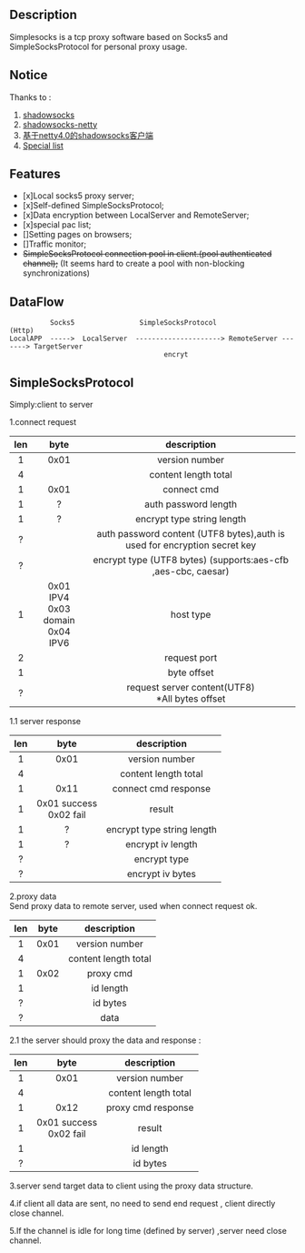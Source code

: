## Description  
Simplesocks is a tcp proxy software based on Socks5 and SimpleSocksProtocol for personal proxy
usage.
 

## Notice
Thanks to :   
1. [shadowsocks](https://github.com/shadowsocks/shadowsocks)  
2. [shadowsocks-netty](https://github.com/ksfzhaohui/shadowsocks-netty)
3. [基于netty4.0的shadowsocks客户端](http://my.oschina.net/OutOfMemory/blog/744475)    
4. [Special list](https://github.com/gfwlist/gfwlist)  
  
 


## Features  
+ [x]Local socks5 proxy server;  
+ [x]Self-defined SimpleSocksProtocol;     
+ [x]Data encryption between LocalServer and RemoteServer;     
+ [x]special pac list;  
+ []Setting pages on browsers;
+ []Traffic monitor;  
+ ~~SimpleSocksProtocol connection pool in client.(pool authenticated channel);~~
(It seems hard to create a pool with non-blocking synchronizations)   

## DataFlow



              Socks5                SimpleSocksProtocol                 (Http)
    LocalAPP  ----->  LocalServer  ---------------------> RemoteServer -------> TargetServer
                                          encryt   

## SimpleSocksProtocol   

Simply:client to server  

1.connect request

|len| byte|description|
|:----:|:---:|:-------:|
|  1| 0x01| version number |
|  4| |content length total |
|  1| 0x01|  connect cmd |
|1| ? | auth password length|
|1| ? | encrypt type string length|
|?|  |auth password content (UTF8 bytes),auth is used for encryption secret key|
|?|  | encrypt type (UTF8 bytes) (supports:aes-cfb ,aes-cbc, caesar)|
|1|0x01 IPV4 <br> 0x03 domain <br> 0x04 IPV6|host type|
|  2|     |request port |
|  1|     | byte offset |
|  ?|     |request server content(UTF8) <br>  *All bytes offset |

1.1 server response

|len| byte|description|
|:----:|:---:|:-------:|
|  1| 0x01| version number |
|  4| |content length total |
|  1|0x11 | connect cmd response|
|  1| 0x01 success<br> 0x02 fail| result|
| 1 |? | encrypt type string length|
| 1 |? | encrypt iv length|
|  ?| | encrypt type|
|  ?| | encrypt iv bytes|

2.proxy data   
Send proxy data to remote server, used when connect request ok.

|len| byte|description|
|:----:|:---:|:-------:|
|  1| 0x01| version number |
|  4| |content length total |
|  1| 0x02| proxy cmd |
|  1| | id length|
|  ?| | id bytes |
|  ?| | data|

2.1 the server should proxy the data and response :

|len| byte|description|
|:----:|:---:|:-------:|
|  1| 0x01| version number |
|  4| |content length total |
|  1| 0x12| proxy cmd response |
|  1| 0x01 success<br> 0x02 fail| result|
|1 | | id length|
|? | | id bytes |

3.server send target data to client using the proxy data structure.  

 
4.if client all data are sent, no need to 
send end request , client directly close channel.

5.If the channel is idle for long time (defined by server) ,server need 
close channel.


 
